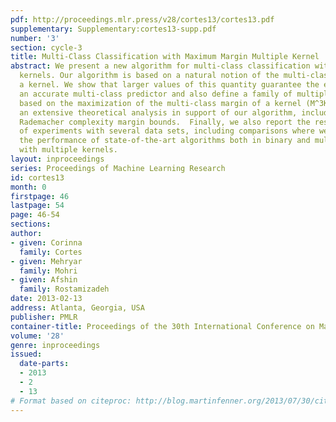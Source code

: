 ```yaml
---
pdf: http://proceedings.mlr.press/v28/cortes13/cortes13.pdf
supplementary: Supplementary:cortes13-supp.pdf
number: '3'
section: cycle-3
title: Multi-Class Classification with Maximum Margin Multiple Kernel
abstract: We present a new algorithm for multi-class classification with multiple
  kernels. Our algorithm is based on a natural notion of the multi-class margin of
  a kernel. We show that larger values of this quantity guarantee the existence of
  an accurate multi-class predictor and also define a family of multiple kernel algorithms
  based on the maximization of the multi-class margin of a kernel (M^3K).  We present
  an extensive theoretical analysis in support of our algorithm, including novel multi-class
  Rademacher complexity margin bounds.  Finally, we also report the results of a series
  of experiments with several data sets, including comparisons where we improve upon
  the performance of state-of-the-art algorithms both in binary and multi-class classification
  with multiple kernels.
layout: inproceedings
series: Proceedings of Machine Learning Research
id: cortes13
month: 0
firstpage: 46
lastpage: 54
page: 46-54
sections: 
author:
- given: Corinna
  family: Cortes
- given: Mehryar
  family: Mohri
- given: Afshin
  family: Rostamizadeh
date: 2013-02-13
address: Atlanta, Georgia, USA
publisher: PMLR
container-title: Proceedings of the 30th International Conference on Machine Learning
volume: '28'
genre: inproceedings
issued:
  date-parts:
  - 2013
  - 2
  - 13
# Format based on citeproc: http://blog.martinfenner.org/2013/07/30/citeproc-yaml-for-bibliographies/
---
```

